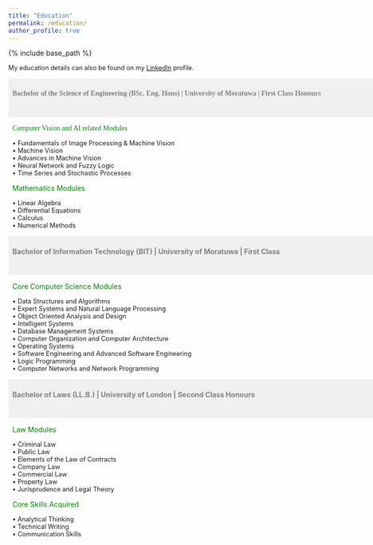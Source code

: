```yaml
---
title: "Education"
permalink: /education/
author_profile: true
---
```


{% include base_path %}


<span style="font-size:0.9em;text-align: justify;">My education details can also be found on my <a href="https://www.linkedin.com/in/vinoj-jayasundara-983a81129/">LinkedIn</a> profile.</span>

<span style="font-size:1em;font-family:georgia; color:gray;background-color: #F0F0F0;height: 4em; width: 57em; display:inline-block; vertical-align: middle; padding-top: 22px;padding-left: 8px;text-align: left"><b>Bachelor of the Science of Engineering (BSc. Eng. Hons) | University of Moratuwa | First Class Honours</b></span><br/>

<span style="font-size:1em;font-family:georgia; color:green;padding-left: 8px;">Computer Vision and AI related Modules</span>

<span style="font-size:0.9em; padding-left: 8px;"> &bull; Fundamentals of Image Processing & Machine Vision</span><br/>
<span style="font-size:0.9em; padding-left: 8px;"> &bull; Machine Vision</span><br/>
<span style="font-size:0.9em; padding-left: 8px;"> &bull; Advances in Machine Vision</span><br/>
<span style="font-size:0.9em; padding-left: 8px;"> &bull; Neural Network and Fuzzy Logic</span><br/>
<span style="font-size:0.9em; padding-left: 8px;"> &bull; Time Series and Stochastic Processes</span><br/>

<span style="font-size:1em; color:green;padding-left: 8px;">Mathematics Modules</span>

<span style="font-size:0.9em; padding-left: 8px;"> &bull; Linear Algebra</span><br/>
<span style="font-size:0.9em; padding-left: 8px;"> &bull; Differential Equations</span><br/>
<span style="font-size:0.9em; padding-left: 8px;"> &bull; Calculus</span><br/>
<span style="font-size:0.9em; padding-left: 8px;"> &bull; Numerical Methods</span><br/>

<span style="font-size:1em; color:gray;background-color: #F0F0F0;height: 4em; width: 57em; display:inline-block; vertical-align: middle; padding-top: 22px;padding-left: 8px;text-align: left"><b>Bachelor of Information Technology (BIT) | University of Moratuwa | First Class</b></span><br/>

<span style="font-size:1em; color:green;padding-left: 8px;">Core Computer Science Modules</span>

<span style="font-size:0.9em; padding-left: 8px;"> &bull; Data Structures and Algorithms </span><br/>
<span style="font-size:0.9em; padding-left: 8px;"> &bull; Expert Systems and Natural Language Processing </span><br/>
<span style="font-size:0.9em; padding-left: 8px;"> &bull; Object Oriented Analysis and Design </span><br/>
<span style="font-size:0.9em; padding-left: 8px;"> &bull; Intelligent Systems </span><br/>
<span style="font-size:0.9em; padding-left: 8px;"> &bull; Database Management Systems</span><br/>
<span style="font-size:0.9em; padding-left: 8px;"> &bull; Computer Organization and Computer Architecture</span><br/>
<span style="font-size:0.9em; padding-left: 8px;"> &bull; Operating Systems</span><br/>
<span style="font-size:0.9em; padding-left: 8px;"> &bull; Software Engineering and Advanced Software Engineering</span><br/>
<span style="font-size:0.9em; padding-left: 8px;"> &bull; Logic Programming </span><br/>
<span style="font-size:0.9em; padding-left: 8px;"> &bull; Computer Networks and Network Programming </span><br/>

<span style="font-size:1em; color:gray;background-color: #F0F0F0;height: 4em; width: 57em; display:inline-block; vertical-align: middle; padding-top: 22px;padding-left: 8px;text-align: left"><b>Bachelor of Laws (LL.B.) | University of London | Second Class Honours</b></span><br/>

<span style="font-size:1em; color:green;padding-left: 8px;">Law Modules</span>

<span style="font-size:0.9em; padding-left: 8px;"> &bull; Criminal Law </span><br/>
<span style="font-size:0.9em; padding-left: 8px;"> &bull; Public Law </span><br/>
<span style="font-size:0.9em; padding-left: 8px;"> &bull; Elements of the Law of Contracts </span><br/>
<span style="font-size:0.9em; padding-left: 8px;"> &bull; Company Law </span><br/>
<span style="font-size:0.9em; padding-left: 8px;"> &bull; Commercial Law </span><br/>
<span style="font-size:0.9em; padding-left: 8px;"> &bull; Property Law </span><br/>
<span style="font-size:0.9em; padding-left: 8px;"> &bull; Jurisprudence and Legal Theory </span><br/>

<span style="font-size:1em; color:green;padding-left: 8px;">Core Skills Acquired</span>

<span style="font-size:0.9em; padding-left: 8px;"> &bull; Analytical Thinking </span><br/>
<span style="font-size:0.9em; padding-left: 8px;"> &bull; Technical Writing </span><br/>
<span style="font-size:0.9em; padding-left: 8px;"> &bull; Communication Skills </span><br/>
